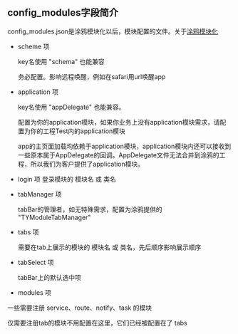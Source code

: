 ## config_modules字段简介

config_modules.json是涂鸦模块化以后，模块配置的文件。关于[涂鸦模块化](https://tuyainc.github.io/2018/10/12/TYModuleManager%E5%AE%A2%E6%88%B7%E4%BD%BF%E7%94%A8%E6%8C%87%E5%8D%97/)

- scheme 项

  key名使用 "schema" 也能兼容

  务必配置。影响远程唤醒，例如在safari用url唤醒app

- application 项

  key名使用 "appDelegate" 也能兼容。

  配置为你的application模块，如果你业务上没有application模块需求，请配置为你的工程Test内的application模块

  app的主页面加载均依赖于application模块，application模块内还可以接收到一些原本属于AppDelegate的回调。AppDelegate文件无法合并到涂鸦的工程，所以我们为客户提供了application模块。
  
- login 项
  登录模块的 模块名 或 类名

- tabManager 项

  tabBar的管理者，如无特殊需求，配置为涂鸦提供的 "TYModuleTabManager"

- tabs 项

  需要在tab上展示的模块的 模块名 或 类名，先后顺序影响展示顺序

- tabSelect 项

  tabBar上的默认选中项

-  modules 项

  一些需要注册 service、route、notify、task 的模块

  仅需要注册tab的模块不用配置在这里，它们已经被配置在了 tabs

